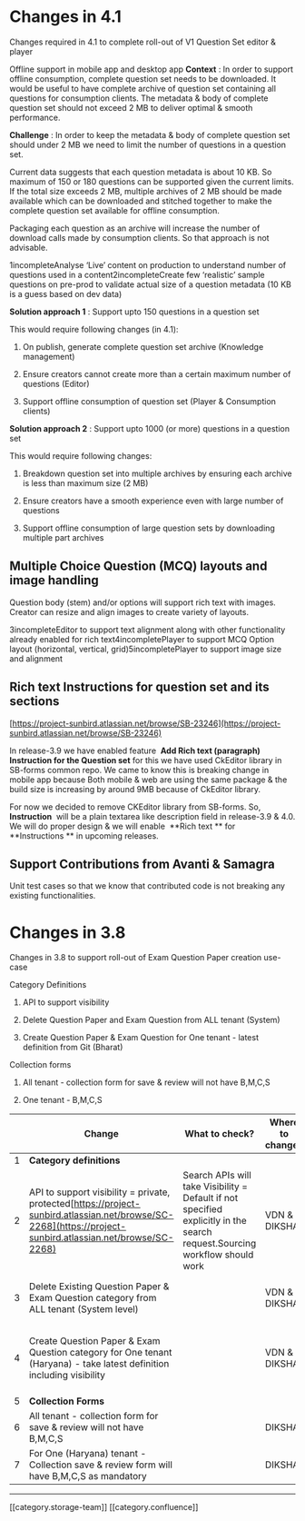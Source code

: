 
# Changes in 4.1 
Changes required in 4.1 to complete roll-out of V1 Question Set editor & player

Offline support in mobile app and desktop app **Context** : In order to support offline consumption, complete question set needs to be downloaded. It would be useful to have complete archive of question set containing all questions for consumption clients. The metadata & body of complete question set should not exceed 2 MB to deliver optimal & smooth performance. 

 **Challenge** : In order to keep the metadata & body of complete question set should under 2 MB we need to limit the number of questions in a question set. 

Current data suggests that each question metadata is about 10 KB. So maximum of 150 or 180 questions can be supported given the current limits. If the total size exceeds 2 MB, multiple archives of 2 MB should be made available which can be downloaded and stitched together to make the complete question set available for offline consumption. 

Packaging each question as an archive will increase the number of download calls made by consumption clients. So that approach is not advisable. 

1incompleteAnalyse ‘Live’ content on production to understand number of questions used in a content2incompleteCreate few ‘realistic’ sample questions on pre-prod to validate actual size of a question metadata (10 KB is a guess based on dev data)

 **Solution approach 1** : Support upto 150 questions in a question set

This would require following changes (in 4.1):


1. On publish, generate complete question set archive (Knowledge management)


1. Ensure creators cannot create more than a certain maximum number of questions (Editor)


1. Support offline consumption of question set (Player & Consumption clients)





 **Solution approach 2** : Support upto 1000 (or more) questions in a question set

This would require following changes:


1. Breakdown question set into multiple archives by ensuring each archive is less than maximum size (2 MB)


1. Ensure creators have a smooth experience even with large number of questions


1. Support offline consumption of large question sets by downloading multiple part archives






## Multiple Choice Question (MCQ) layouts and image handling
Question body (stem) and/or options will support rich text with images. Creator can resize and align  images to create variety of layouts.

3incompleteEditor to support text alignment along with other functionality already enabled for rich text4incompletePlayer to support MCQ Option layout (horizontal, vertical, grid)5incompletePlayer to support image size and alignment


## Rich text Instructions for question set and its sections
[https://project-sunbird.atlassian.net/browse/SB-23246](https://project-sunbird.atlassian.net/browse/SB-23246)

In release-3.9 we have enabled feature  **Add Rich text (paragraph) Instruction for the Question set** for this we have used CkEditor library in SB-forms common repo. We came to know this is breaking change in mobile app because Both mobile & web are using the same package & the build size is increasing by around 9MB because of CkEditor library. 

For now we decided to remove CKEditor library from SB-forms. So,  **Instruction**  will be a plain textarea like description field in release-3.9 & 4.0. We will do proper design & we will enable  **Rich text ** for  **Instructions ** in upcoming releases. 


## Support Contributions from Avanti & Samagra
Unit test cases so that we know that contributed code is not breaking any existing functionalities. 


# Changes in 3.8
Changes in 3.8 to support roll-out of Exam Question Paper creation use-case

Category Definitions


1. API to support visibility


1. Delete Question Paper and Exam Question from ALL tenant (System)


1. Create Question Paper & Exam Question for One tenant - latest definition from Git (Bharat)



Collection forms


1. All tenant - collection form for save & review will not have B,M,C,S


1. One tenant - B,M,C,S





|  |  **Change**  |  **What to check?**  |  **Where to change?**  |  **Status**  |  **Links**  | 
|  --- |  --- |  --- |  --- |  --- |  --- | 
| 1 |  **Category definitions**  | 
| 2 | API to support visibility = private, protected[https://project-sunbird.atlassian.net/browse/SC-2268](https://project-sunbird.atlassian.net/browse/SC-2268) | Search APIs will take Visibility = Default if not specified explicitly in the search request.Sourcing workflow should work  | VDN & DIKSHA | Pre Prod: DoneGreenProd: autoBlue as part of build deployment |  | 
| 3 | Delete Existing Question Paper & Exam Question category from ALL tenant (System level) |  | VDN & DIKSHA | Pre Prod: To DOYellowprod: To DOYellow | Kartheek to provide over confidential | 
| 4 | Create Question Paper & Exam Question category for One tenant (Haryana) - take latest definition including visibility |  | VDN & DIKSHA | Pre Prod: To DoYellowprod: To DOYellow | [Exam Question content](https://github.com/Sunbird-Ed/creation-portal/blob/release-3.9.0/reference-sample-configuration/exam-question_content.json)  [Question Paper collection](https://github.com/Sunbird-Ed/creation-portal/blob/release-3.9.0/reference-sample-configuration/question-paper_collection.json) | 
| 5 |  **Collection Forms**  | 
| 6 | All tenant - collection form for save & review will not have B,M,C,S |  | DIKSHA | Pre Prod: DoneGreenprod: To DOYellow | Srivathsa has details | 
| 7 | For One (Haryana) tenant - Collection save & review form will have B,M,C,S as mandatory |  | DIKSHA | Pre Prod: DoneGreenprod: To DOYellow | Srivathsa has details | 



*****

[[category.storage-team]] 
[[category.confluence]] 
